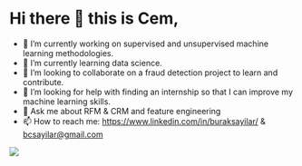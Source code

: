# Hi there 👋 this is Cem,
- 🔭 I’m currently working on supervised and unsupervised machine learning methodologies.
- 🌱 I’m currently learning data science.
- 👯 I’m looking to collaborate on a fraud detection project to learn and contribute.
- 🤔 I’m looking for help with finding an internship so that I can improve my machine learning skills.
- 💬 Ask me about RFM & CRM and feature engineering
- 📫 How to reach me: https://www.linkedin.com/in/buraksayilar/  &   bcsayilar@gmail.com

<img align='left' src="https://github-readme-stats.vercel.app/api?username=cemsayilar&show_icons=true">

